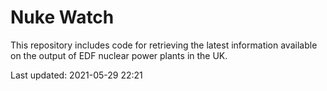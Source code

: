 # Nuke Watch

This repository includes code for retrieving the latest information available on the output of EDF nuclear power plants in the UK.

Last updated: 2021-05-29 22:21